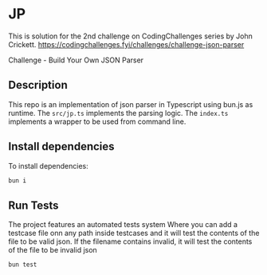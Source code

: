# JP

This is solution for the 2nd challenge on CodingChallenges series by John Crickett.
https://codingchallenges.fyi/challenges/challenge-json-parser

Challenge - Build Your Own JSON Parser

## Description

This repo is an implementation of json parser in Typescript using bun.js as runtime. The `src/jp.ts` implements the parsing logic. The `index.ts` implements a wrapper to be used from command line.

## Install dependencies

To install dependencies:

```bash
bun i
```

## Run Tests

The project features an automated tests system Where you can add a testcase file onn any path inside testcases and it will test the contents of the file to be valid json. If the filename contains invalid, it will test the contents of the file to be invalid json

```bash
bun test
```
